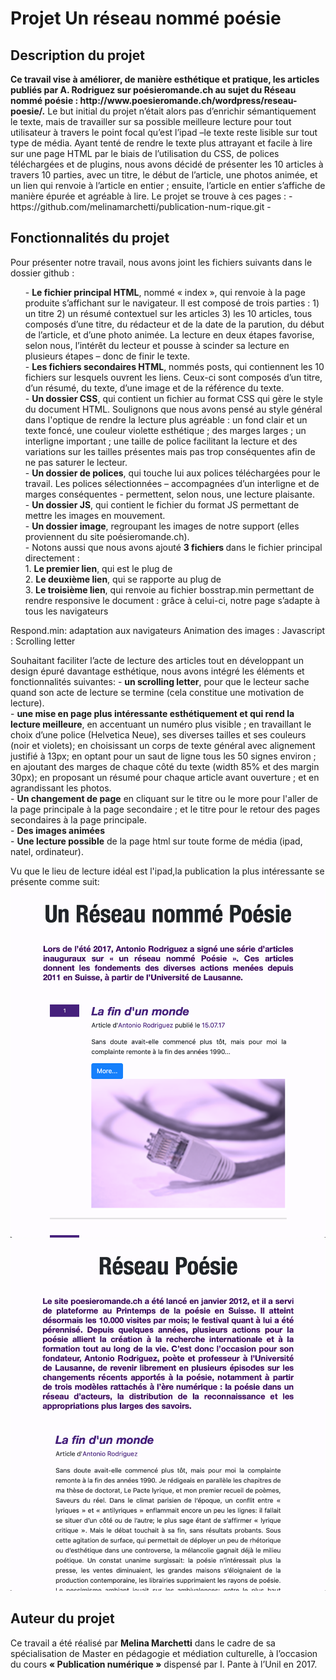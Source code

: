 <h1><align center>Projet Un réseau nommé poésie</align center</h1>

<h2> Description du projet </h2>
<p><strong>Ce travail vise à améliorer, de manière esthétique et pratique, les articles publiés par A. Rodriguez sur poésieromande.ch au sujet du Réseau nommé poésie : http://www.poesieromande.ch/wordpress/reseau-poesie/.</strong>
 Le but initial du projet n’était alors pas d’enrichir sémantiquement le texte, mais de travailler sur sa possible meilleure lecture pour tout utilisateur à travers le point focal qu’est l’ipad –le texte reste lisible sur tout type de média. Ayant tenté de rendre le texte plus attrayant et facile à lire sur une page HTML par le biais de l’utilisation du CSS, de polices téléchargées et de plugins, nous avons décidé de présenter les 10 articles à travers 10 parties, avec un titre, le début de l’article, une photos animée, et un lien qui renvoie à l’article en entier ; ensuite, l’article en entier s’affiche de manière épurée et agréable à lire. 
Le projet se trouve à ces pages :
- <br/>https://github.com/melinamarchetti/publication-num-rique.git
-

</p>

<h2>Fonctionnalités du projet</h2>
<p>Pour présenter notre travail, nous avons joint les fichiers suivants dans le dossier github :<ol>
-	<strong>Le fichier principal HTML</strong>, nommé « index », qui renvoie à la page produite s’affichant sur le navigateur. Il est composé de trois parties : 1) un titre 2) un résumé contextuel sur les articles 3) les 10 articles, tous composés d’une titre, du rédacteur et de la date de la parution, du début de l’article, et d’une photo animée. La lecture en deux étapes favorise, selon nous, l’intérêt du lecteur et pousse à scinder sa lecture en plusieurs étapes – donc de finir le texte.<br />
-	<strong>Les fichiers secondaires HTML</strong>, nommés posts, qui contiennent les 10 fichiers sur lesquels ouvrent les liens. Ceux-ci sont composés d’un titre, d’un résumé, du texte, d’une image et de la référence du texte.<br />
-	<strong>Un dossier CSS</strong>, qui contient un fichier au format CSS qui gère le style du document HTML. Soulignons que nous avons pensé au style général dans l'optique de rendre la lecture plus agréable : un fond clair et un texte foncé, une couleur violette esthétique ; des marges larges ; un interligne important ; une taille de police facilitant la lecture et des variations sur les tailles présentes mais pas trop conséquentes afin de ne pas saturer le lecteur.<br />
-	<strong>Un dossier de polices</strong>, qui touche lui aux polices téléchargées pour le travail. Les polices sélectionnées – accompagnées d’un interligne et de marges conséquentes - permettent, selon nous, une lecture plaisante.<br />
-	<strong>Un dossier JS</strong>, qui contient le fichier du format JS permettant de mettre les images en mouvement.<br />
-	<strong>Un dossier image</strong>, regroupant les images de notre support (elles proviennent du site poésieromande.ch). <br/>
-	Notons aussi que nous avons ajouté <strong>3 fichiers </strong>dans le fichier principal directement :<br />
1. <strong>Le premier lien</strong>, qui est le plug de  <script src="https://code.jquery.com/jquery-3.3.1.slim.min.js" integrity="sha384-q8i/X+965DzO0rT7abK41JStQIAqVgRVzpbzo5smXKp4YfRvH+8abtTE1Pi6jizo" crossorigin="anonymous"></script><br />
2. <strong>Le deuxième lien</strong>, qui se rapporte au plug de <script src="https://cdnjs.cloudflare.com/ajax/libs/popper.js/1.14.3/umd/popper.min.js" integrity="sha384-ZMP7rVo3mIykV+2+9J3UJ46jBk0WLaUAdn689aCwoqbBJiSnjAK/l8WvCWPIPm49" crossorigin="anonymous"></script><br />
3. <strong>Le troisième lien</strong>, qui renvoie au fichier bosstrap.min permettant de rendre responsive le document : grâce à celui-ci, notre page s’adapte à tous les navigateurs <script src="https://stackpath.bootstrapcdn.com/bootstrap/4.1.3/js/bootstrap.min.js" integrity="sha384-ChfqqxuZUCnJSK3+MXmPNIyE6ZbWh2IMqE241rYiqJxyMiZ6OW/JmZQ5stwEULTy" crossorigin="anonymous"></script>
</ol></p>

Respond.min: adaptation aux navigateurs
Animation des images : Javascript : 
Scrolling letter 

<p>Souhaitant faciliter l’acte de lecture des articles tout en développant un design épuré davantage esthétique, nous avons intégré les éléments et fonctionnalités suivantes:
-	<strong>un scrolling letter</strong>, pour que le lecteur sache quand son acte de lecture se termine (cela constitue une motivation de lecture).<br />
-	<strong>une mise en page plus intéressante esthétiquement et qui rend la lecture meilleure</strong>, en accentuant un numéro plus visible ; en travaillant le choix d’une police (Helvetica Neue), ses diverses tailles et ses couleurs (noir et violets); en choisissant un corps de texte général avec alignement justifié à 13px; en optant pour un saut de ligne tous les 50 signes environ ; en ajoutant des marges de chaque côté du texte (width 85% et des margin 30px); en proposant un résumé pour chaque article avant ouverture ; et en agrandissant les photos.<br /> 
-	<strong>Un changement de page</strong> en cliquant sur le titre ou le more pour l'aller de la page principale à la page secondaire ; et le titre pour le retour des pages secondaires à la page principale. <br />
-	<strong>Des images animées</strong><br />
-	<strong>Une lecture possible</strong> de la page html sur toute forme de média (ipad, natel, ordinateur).<br />
</p>

<p>Vu que le lieu de lecture idéal est l'ipad,la publication la plus intéressante se présente comme suit: 
<img src="ipadtype1.png">
<img src="ipadtype2.png">
 
 
 <h2> Auteur du projet</h2>
Ce travail a été réalisé par <strong>Melina Marchetti</strong> dans le cadre de sa spécialisation de Master en pédagogie et médiation culturelle, à l’occasion du cours <strong>« Publication numérique »</strong> dispensé par I. Pante à l’Unil en 2017.
